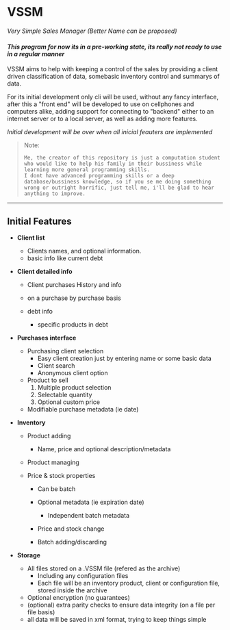 # VSSM
*Very Simple Sales Manager* 
*(Better Name can be proposed)*

#### *This program for now its in a pre-working state, its really not ready to use in a regular manner*

VSSM aims to help with keeping a control of the sales
by providing a client driven classification of data, 
somebasic inventory control and summarys of data.

For its initial development only cli will be used, without 
any fancy interface, after this a "front end" will be developed 
to use on cellphones and computers alike, adding support for connecting to "backend"
either to an internet server or to a local server, as well as adding more features.

*Initial development will be over when all inicial 
feauters are implemented*

>Note:
>
>     Me, the creator of this repository is just a computation student who would like to help his family in their bussiness while learning more general programming skills.
>     I dont have advanced programming skills or a deep database/bussiness knowledge, so if you se me doing something wrong or outright horrific, just tell me, i'll be glad to hear anything to improve.
---
## Initial Features

-   **Client list**
    -   Clients names, and optional information.
    -   basic info like current debt

-   **Client detailed info**
    -   Client purchases History and info
    -   on a purchase by purchase basis

    -   debt info
        -   specific products in debt

-   **Purchases interface**
    -   Purchasing client selection
        -   Easy client creation just by entering name or 
            some basic data
        -   Client search
        -   Anonymous client option
    -   Product to sell
        1.   Multiple product selection
        2.   Selectable quantity
        3.   Optional custom price
    - Modifiable purchase metadata (ie date)
    
- **Inventory**
    - Product adding
        - Name, price and optional description/metadata
    -   Product managing
    
     -   Price & stock properties
         -   Can be batch 
         -   Optional metadata (ie expiration date)
             -   Independent batch metadata
    
         -   Price and stock change 
         -   Batch adding/discarding

-   **Storage**
    -   All files stored on a .VSSM file (refered as the 
        archive)
        -   Including any configuration files
        -   Each file will be an inventory product, client 
            or configuration file, stored inside the archive
    -   Optional encryption (no guarantees)
    -   (optional) extra parity checks to ensure data 
        integrity (on a file per file basis)
    -   all data will be saved in xml format, trying to 
        keep things simple
